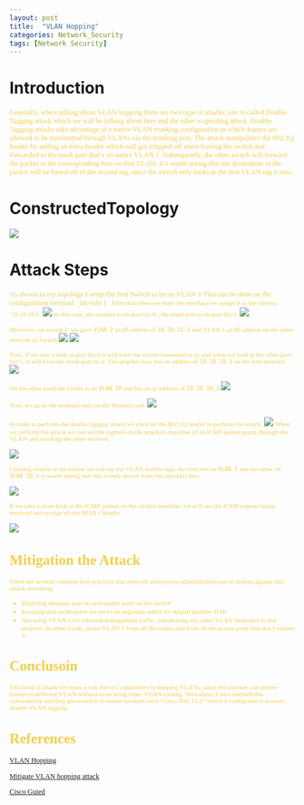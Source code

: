 ```yaml
---
layout: post
title:  "VLAN Hopping"
categories: Network_Security
tags: [Network Security]
---
```


# **Introduction**
<span style="color: #f2cf4a; font-family: Babas; font-size: 0.9em;"> Generally, when talking about VLAN hopping there are two type of attacks, one is called Double Tagging attack which we will be talking about here and the other is spoofing attack. Double Tagging attacks take advantage of a native VLAN trunking configuration in which frames are allowed to be transmitted through VLANs via the trunking port. The attack manipulates the 802.1Q header by adding an extra header which will get stripped off when leaving the switch and forwarded to the trunk port that’s on native VLAN 1. Subsequently, the other switch will forward the packet to the corresponding host on that VLAN. It’s worth noting that the destination of the packet will be based off of the second tag, since the switch only looks at the first VLAN tag it sees. </span>

#    **ConstructedTopology**

<img src="https://raw.githubusercontent.com/sh1dow3r/sh1dow3r.github.io/master/_posts/img/VLAN-Hopping/VLAN_Topology.png"/>

#     **Attack Steps**
<span style="color: #f2cf4a; font-family: Babas; font-size: 0.9em;"> 
As shown in my topology I setup the first Switch to be on VLAN 1 This can be done on the configuration terminal: `int valn 1` 
<span style="color: #f2cf4a; font-family: Babas; font-size: 0.9em;">After that when we enter the interface we assign it to the address `10.10.10.1`   </span>
<img src="https://raw.githubusercontent.com/sh1dow3r/sh1dow3r.github.io/master/_posts/img/VLAN-Hopping/1.png"/>


<span style="color: #f2cf4a; font-family: Babas; font-size: 0.9em;"> 
In this case, the attacker is on port fa1/0 , the trunk port is on port fa1/1. </span>
<img src="https://raw.githubusercontent.com/sh1dow3r/sh1dow3r.github.io/master/_posts/img/VLAN-Hopping/2.png"/>


<span style="color: #f2cf4a; font-family: Babas; font-size: 0.9em;"> Moreover, on switch 2, we gave `VLAN 2` an IP address of `10.10.11.1` and VLAN 1 an IP address on the same network as Switch </span>
<img src="https://raw.githubusercontent.com/sh1dow3r/sh1dow3r.github.io/master/_posts/img/VLAN-Hopping/3.png"/>
<img src="https://raw.githubusercontent.com/sh1dow3r/sh1dow3r.github.io/master/_posts/img/VLAN-Hopping/4.png"/>

<span style="color: #f2cf4a; font-family: Babas; font-size: 0.9em;">Now, if we take a look at port fa1/0 it will have the victim connected to it, and when we look at the other port, fa1/1, it will have the trunk port on it.
The attacker now has an address of `10.10.10.3` on the first network.  </span> 
<img src="https://raw.githubusercontent.com/sh1dow3r/sh1dow3r.github.io/master/_posts/img/VLAN-Hopping/5.png"/>

<span style="color: #f2cf4a; font-family: Babas; font-size: 0.9em;"> On the other hand the victim is on `VLAN 10` and has an ip address of `10.10.10.1`  </span> 
<img src="https://raw.githubusercontent.com/sh1dow3r/sh1dow3r.github.io/master/_posts/img/VLAN-Hopping/6.png"/>

<span style="color: #f2cf4a; font-family: Babas; font-size: 0.9em;"> Now, we go to the terminal and run the Yersinia tool.</span> 
<img src="https://raw.githubusercontent.com/sh1dow3r/sh1dow3r.github.io/master/_posts/img/VLAN-Hopping/7.png"/>

<span style="color: #f2cf4a; font-family: Babas; font-size: 0.9em;">In order to perform the double tagging attack we click on the 802.1Q header to perform the attack. </span> 
<img src="https://raw.githubusercontent.com/sh1dow3r/sh1dow3r.github.io/master/_posts/img/VLAN-Hopping/8.png"/>
<span style="color: #f2cf4a; font-family: Babas; font-size: 0.9em;"> When we perform the attack we can see the capture on the attackers machine of an ICMP packet going through the VLAN and reaching the other network.</span> 

<img src="https://raw.githubusercontent.com/sh1dow3r/sh1dow3r.github.io/master/_posts/img/VLAN-Hopping/9.png"/>

 <span style="color: #f2cf4a; font-family: Babas; font-size: 0.9em;"> Looking closely at the packet we can see the VLAN double tags, the first one on `VLAN 1` and the other on `VLAN 10`, it is worth noting that this is only shown from the attackers box.</span>

<img src="https://raw.githubusercontent.com/sh1dow3r/sh1dow3r.github.io/master/_posts/img/VLAN-Hopping/10.png"/>

<span style="color: #f2cf4a; font-family: Babas; font-size: 0.9em;">If we take a close look at the ICMP packet on the victims machine, we will see the ICMP request being received and no sign of any 802Q.1 header. </span>

<img src="https://raw.githubusercontent.com/sh1dow3r/sh1dow3r.github.io/master/_posts/img/VLAN-Hopping/11.png"/>

# **Mitigation the Attack**
<span style="color: #f2cf4a; font-family: Babas; font-size: 0.9em;">  There are several common best practices that network and system administration use to defend against this attack, including: </span>
- <span style="color: #f2cf4a; font-family: Babas; font-size: 0.9em;"> Disabling dynamic port on non-usable ports on the switch </span>
- <span style="color: #f2cf4a; font-family: Babas; font-size: 0.9em;"> Ensuring that swithcports are set to no negotiate which by default disables DTP. </span>
- <span style="color: #f2cf4a; font-family: Babas; font-size: 0.9em;"> Not using VLAN 1 for inbound management traffic, and picking any other VLAN dedicated to that purpose. In other words, prune VLAN 1 from all the trunks and from all the access ports that don’t require it </span>

# **Conclusoin**
<span style="color: #f2cf4a; font-family: Babas; font-size: 0.9em;"> 
This kind of attack becomes a risk due it’s capabilities to hopping VLANs, since
the attacker can deliver frames to different VLAN without even using inter-
VLAN routing. Nowadays, Cisco realized this vulnerability and they prevented
it in newer versions such “Cisco IOS 12.2” which it configured to prevent
double VLAN tagging.
</span>

# **References**

[VLAN Hopping](https://networklessons.com/cisco/ccnp-switch/vlan-hopping/)

[Mitigate VLAN hopping attack](https://howdoesinternetwork.com/2012/mitigate-vlan-hopping)

[Cisco Guied](https://www.cisco.com/c/en/us/td/docs/switches/lan/catalyst4500/12-2/25ew/configuration/guide/conf/port_sec.html)

